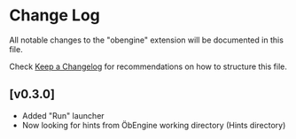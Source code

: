 # Change Log

All notable changes to the "obengine" extension will be documented in this file.

Check [Keep a Changelog](http://keepachangelog.com/) for recommendations on how to structure this file.

## [v0.3.0]

- Added "Run" launcher
- Now looking for hints from ÖbEngine working directory (Hints directory)